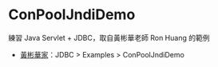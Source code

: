 # ConPoolJndiDemo
  
練習 Java Servlet + JDBC，取自黃彬華老師 Ron Huang 的範例
- [黃彬華家](https://sites.google.com/site/ronforwork/Home/javas-home)：JDBC > Examples > ConPoolJndiDemo
